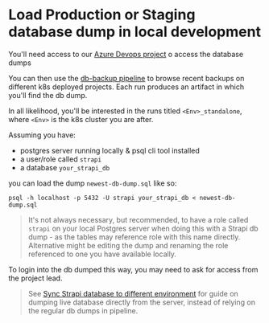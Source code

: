 # Load Production or Staging database dump in local development

You'll need access to our [Azure Devops project](https://dev.azure.com/bratislava-innovation/Inovacie) o access the database dumps

You can then use the [db-backup pipeline](https://dev.azure.com/bratislava-innovation/Inovacie/_build?definitionId=28) to browse recent backups on different k8s deployed projects. Each run produces an artifact in which you'll find the db dump.

In all likelihood, you'll be interested in the runs titled `<Env>_standalone`, where `<Env>` is the k8s cluster you are after.

Assuming you have:

- postgres server running locally & psql cli tool installed
- a user/role called `strapi`
- a database `your_strapi_db`

you can load the dump `newest-db-dump.sql` like so:

```
psql -h localhost -p 5432 -U strapi your_strapi_db < newest-db-dump.sql
```

> It's not always necessary, but recommended, to have a role called `strapi` on your local Postgres server when doing this with a Strapi db dump - as the tables may reference role with this name directly. Alternative might be editing the dump and renaming the role referenced to one you have available locally.

To login into the db dumped this way, you may need to ask for access from the project lead.

> See [Sync Strapi database to different environment](sync-strapi-db-to-different-env) for guide on dumping live database directly from the server, instead of relying on the regular db dumps in pipeline.
